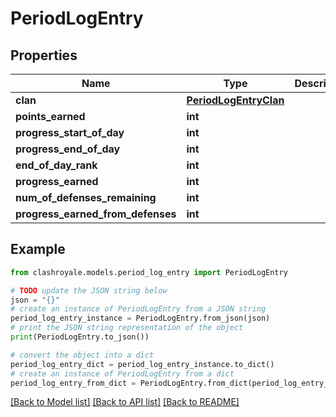# PeriodLogEntry


## Properties

Name | Type | Description | Notes
------------ | ------------- | ------------- | -------------
**clan** | [**PeriodLogEntryClan**](PeriodLogEntryClan.md) |  | [optional] 
**points_earned** | **int** |  | [optional] 
**progress_start_of_day** | **int** |  | [optional] 
**progress_end_of_day** | **int** |  | [optional] 
**end_of_day_rank** | **int** |  | [optional] 
**progress_earned** | **int** |  | [optional] 
**num_of_defenses_remaining** | **int** |  | [optional] 
**progress_earned_from_defenses** | **int** |  | [optional] 

## Example

```python
from clashroyale.models.period_log_entry import PeriodLogEntry

# TODO update the JSON string below
json = "{}"
# create an instance of PeriodLogEntry from a JSON string
period_log_entry_instance = PeriodLogEntry.from_json(json)
# print the JSON string representation of the object
print(PeriodLogEntry.to_json())

# convert the object into a dict
period_log_entry_dict = period_log_entry_instance.to_dict()
# create an instance of PeriodLogEntry from a dict
period_log_entry_from_dict = PeriodLogEntry.from_dict(period_log_entry_dict)
```
[[Back to Model list]](../README.md#documentation-for-models) [[Back to API list]](../README.md#documentation-for-api-endpoints) [[Back to README]](../README.md)


